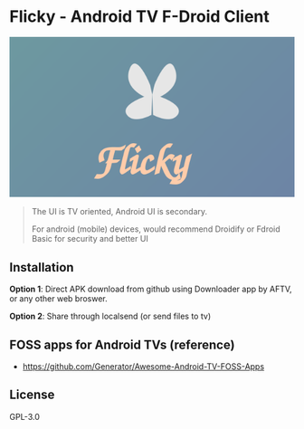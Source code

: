 
# Flicky - Android TV F-Droid Client

![Banner](assets/banner.svg)

> The UI is TV oriented, Android UI is secondary.
> 
> For android (mobile) devices, would recommend Droidify or Fdroid Basic for security and better UI


## Installation
**Option 1**: Direct APK download from github using Downloader app by AFTV, or any other web broswer. 

**Option 2**: Share through localsend (or send files to tv)

## FOSS apps for Android TVs (reference)
- https://github.com/Generator/Awesome-Android-TV-FOSS-Apps

## License
GPL-3.0
